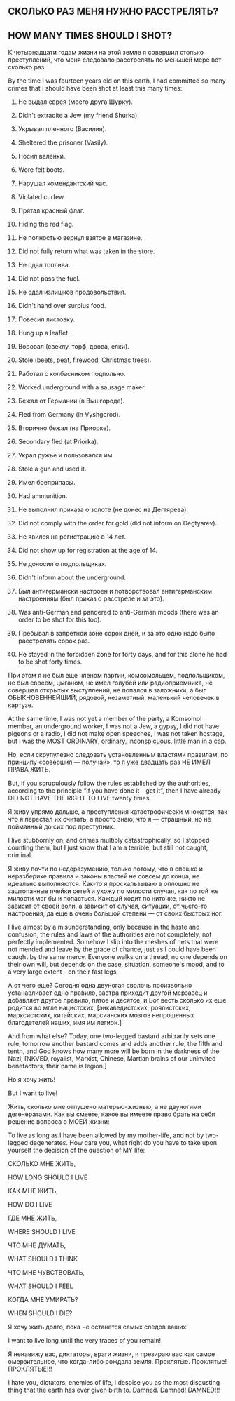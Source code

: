 ## СКОЛЬКО РАЗ МЕНЯ НУЖНО РАССТРЕЛЯТЬ?

## HOW MANY TIMES SHOULD I SHOT?

К четырнадцати годам жизни на этой земле я со­вершил столько преступлений, что меня следовало расстрелять по меньшей мере вот сколько раз:

By the time I was fourteen years old on this earth, I had committed so many crimes that I should have been shot at least this many times:

1. Не выдал еврея (моего друга Шурку).

1. Didn&#39;t extradite a Jew (my friend Shurka).

2. Укрывал пленного (Василия).

2. Sheltered the prisoner (Vasily).

3. Носил валенки.

3. Wore felt boots.

4. Нарушал комендантский час.

4. Violated curfew.

5. Прятал красный флаг.

5. Hiding the red flag.

6. Не полностью вернул взятое в магазине.

6. Did not fully return what was taken in the store.

7. Не сдал топлива.

7. Did not pass the fuel.

8. Не сдал излишков продовольствия.

8. Didn&#39;t hand over surplus food.

9. Повесил листовку.

9. Hung up a leaflet.

10. Воровал (свеклу, торф, дрова, елки).

10. Stole (beets, peat, firewood, Christmas trees).

11. Работал с колбасником подпольно.

11. Worked underground with a sausage maker.

12. Бежал от Германии (в Вышгороде).

12. Fled from Germany (in Vyshgorod).

13. Вторично бежал (на Приорке).

13. Secondary fled (at Priorka).

14. Украл ружье и пользовался им.

14. Stole a gun and used it.

15. Имел боеприпасы.

15. Had ammunition.

16. Не выполнил приказа о золоте (не донес на Дегтярева).

16. Did not comply with the order for gold (did not inform on Degtyarev).

17. Не явился на регистрацию в 14 лет.

17. Did not show up for registration at the age of 14.

18. Не доносил о подпольщиках.

18. Didn&#39;t inform about the underground.

19. Был антигермански настроен и потворствовал антигерманским настроениям (был приказ о рас­стреле и за это).

19. Was anti-German and pandered to anti-German moods (there was an order to be shot for this too).

20. Пребывал в запретной зоне сорок дней, и за это одно надо было расстрелять сорок раз.

20. He stayed in the forbidden zone for forty days, and for this alone he had to be shot forty times.

При этом я не был еще членом партии, комсомоль­цем, подпольщиком, не был евреем, цыганом, не имел голубей или радиоприемника, не совершал от­крытых выступлений, не попался в заложники, а был ОБЫКНОВЕННЕЙШИЙ, рядовой, незаметный, маленький человечек в картузе.

At the same time, I was not yet a member of the party, a Komsomol member, an underground worker, I was not a Jew, a gypsy, I did not have pigeons or a radio, I did not make open speeches, I was not taken hostage, but I was the MOST ORDINARY, ordinary, inconspicuous, little man in a cap.

Но, если скрупулезно следовать установленным властями правилам, по принципу «совершил — по­лучай», то я уже двадцать раз НЕ ИМЕЛ ПРАВА ЖИТЬ.

But, if you scrupulously follow the rules established by the authorities, according to the principle “if you have done it - get it”, then I have already DID NOT HAVE THE RIGHT TO LIVE twenty times.

Я живу упрямо дальше, а преступления катастро­фически множатся, так что я перестал их считать, а просто знаю, что я — страшный, но не пойманный до сих пор преступник.

I live stubbornly on, and crimes multiply catastrophically, so I stopped counting them, but I just know that I am a terrible, but still not caught, criminal.

Я живу почти по недоразумению, только потому, что в спешке и неразберихе правила и законы вла­стей не совсем до конца, не идеально выполняются. Как-то я проскальзываю в оплошно не заштопан­ные ячейки сетей и ухожу по милости случая, как по той же милости мог бы и попасться. Каждый хо­дит по ниточке, никто не зависит от своей воли, а зависит от случая, ситуации, от чьего-то настроения, да еще в очень большой степени — от своих быстрых ног.

I live almost by a misunderstanding, only because in the haste and confusion, the rules and laws of the authorities are not completely, not perfectly implemented. Somehow I slip into the meshes of nets that were not mended and leave by the grace of chance, just as I could have been caught by the same mercy. Everyone walks on a thread, no one depends on their own will, but depends on the case, situation, someone&#39;s mood, and to a very large extent - on their fast legs.

А от чего еще? Сегодня одна двуногая сволочь произвольно устанавливает одно правило, завтра приходит другой мерзавец и добавляет другое пра­вило, пятое и десятое, и Бог весть сколько их еще родится во мгле нацистских, [энкаведистских, роя­листских, марксистских, китайских, марсианских мозгов непрошенных благодетелей наших, имя им легион.]

And from what else? Today, one two-legged bastard arbitrarily sets one rule, tomorrow another bastard comes and adds another rule, the fifth and tenth, and God knows how many more will be born in the darkness of the Nazi, [NKVED, royalist, Marxist, Chinese, Martian brains of our uninvited benefactors, their name is legion.]

Но я хочу жить!

But I want to live!

Жить, сколько мне отпущено матерью-жизнью, а не двуногими дегенератами. Как вы смеете, какое вы имеете право брать на себя решение вопроса о МОЕЙ жизни:

To live as long as I have been allowed by my mother-life, and not by two-legged degenerates. How dare you, what right do you have to take upon yourself the decision of the question of MY life:

СКОЛЬКО МНЕ ЖИТЬ,

HOW LONG SHOULD I LIVE

КАК МНЕ ЖИТЬ,

HOW DO I LIVE

ГДЕ МНЕ ЖИТЬ,

WHERE SHOULD I LIVE

ЧТО МНЕ ДУМАТЬ,

WHAT SHOULD I THINK

ЧТО МНЕ ЧУВСТВОВАТЬ,

WHAT SHOULD I FEEL

КОГДА МНЕ УМИРАТЬ?

WHEN SHOULD I DIE?

Я хочу жить долго, пока не останется самых сле­дов ваших!

I want to live long until the very traces of you remain!

Я ненавижу вас, диктаторы, враги жизни, я пре­зираю вас как самое омерзительное, что когда-либо рождала земля. Проклятые. Проклятые! ПРОКЛЯ­ТЫЕ!!!

I hate you, dictators, enemies of life, I despise you as the most disgusting thing that the earth has ever given birth to. Damned. Damned! DAMNED!!!
